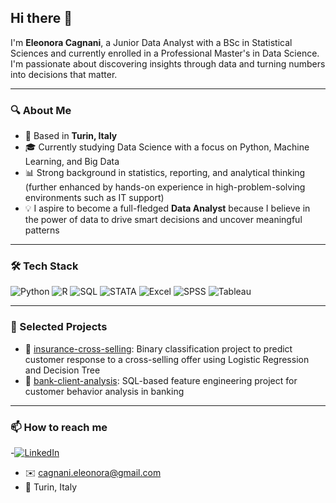 ## Hi there 👋

I'm **Eleonora Cagnani**, a Junior Data Analyst with a BSc in Statistical Sciences and currently enrolled in a Professional Master's in Data Science.  
I'm passionate about discovering insights through data and turning numbers into decisions that matter.

---

### 🔍 About Me

- 📍 Based in **Turin, Italy**
- 🎓 Currently studying Data Science with a focus on Python, Machine Learning, and Big Data
- 📊 Strong background in statistics, reporting, and analytical thinking
  (further enhanced by hands-on experience in high-problem-solving environments such as IT support)
- 💡 I aspire to become a full-fledged **Data Analyst** because I believe in the power of data to drive smart decisions and uncover meaningful patterns 

---

### 🛠 Tech Stack

![Python](https://img.shields.io/badge/PYTHON-3776AB?style=for-the-badge&logo=python&logoColor=white)
![R](https://img.shields.io/badge/R-276DC3?style=for-the-badge&logo=r&logoColor=white)
![SQL](https://img.shields.io/badge/SQL-4479A1?style=for-the-badge&logo=postgresql&logoColor=white)
![STATA](https://img.shields.io/badge/STATA-005CA0?style=for-the-badge&logoColor=white)
![Excel](https://img.shields.io/badge/EXCEL-217346?style=for-the-badge&logo=microsoft-excel&logoColor=white)
![SPSS](https://img.shields.io/badge/SPSS-FF0000?style=for-the-badge&logoColor=white)
![Tableau](https://img.shields.io/badge/TABLEAU-E97627?style=for-the-badge&logo=tableau&logoColor=white)

---

### 📂 Selected Projects

- 🧠 [insurance-cross-selling](https://github.com/eleonoracagnani/insurance-cross-selling): Binary classification project to predict customer response to a cross-selling offer using Logistic Regression and Decision Tree  
- 🏦 [bank-client-analysis](https://github.com/eleonoracagnani/bank-client-analysis): SQL-based feature engineering project for customer behavior analysis in banking

---

### 📫 How to reach me

-[![LinkedIn](https://img.shields.io/badge/LinkedIn-blue?style=flat&logo=linkedin&logoColor=white)](https://www.linkedin.com/in/eleonora-cagnani-5724b0275)
- ✉️ [cagnani.eleonora@gmail.com](mailto:cagnani.eleonora@gmail.com)
- 📍 Turin, Italy
